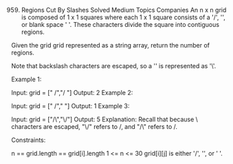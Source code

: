 959. Regions Cut By Slashes
Solved
Medium
Topics
Companies
An n x n grid is composed of 1 x 1 squares where each 1 x 1 square consists of a '/', '\', or blank space ' '. These characters divide the square into contiguous regions.

Given the grid grid represented as a string array, return the number of regions.

Note that backslash characters are escaped, so a '\' is represented as '\\'.

 

Example 1:


Input: grid = [" /","/ "]
Output: 2
Example 2:


Input: grid = [" /","  "]
Output: 1
Example 3:


Input: grid = ["/\\","\\/"]
Output: 5
Explanation: Recall that because \ characters are escaped, "\\/" refers to \/, and "/\\" refers to /\.
 

Constraints:

n == grid.length == grid[i].length
1 <= n <= 30
grid[i][j] is either '/', '\', or ' '.